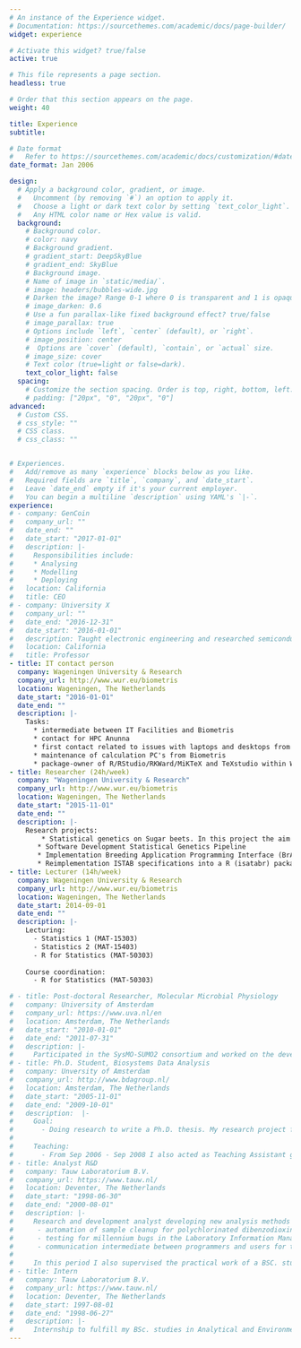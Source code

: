 ```yaml
---
# An instance of the Experience widget.
# Documentation: https://sourcethemes.com/academic/docs/page-builder/
widget: experience

# Activate this widget? true/false
active: true

# This file represents a page section.
headless: true

# Order that this section appears on the page.
weight: 40

title: Experience
subtitle:

# Date format
#   Refer to https://sourcethemes.com/academic/docs/customization/#date-format
date_format: Jan 2006

design:
  # Apply a background color, gradient, or image.
  #   Uncomment (by removing `#`) an option to apply it.
  #   Choose a light or dark text color by setting `text_color_light`.
  #   Any HTML color name or Hex value is valid.
  background:
    # Background color.
    # color: navy
    # Background gradient.
    # gradient_start: DeepSkyBlue
    # gradient_end: SkyBlue
    # Background image.
    # Name of image in `static/media/`.
    # image: headers/bubbles-wide.jpg
    # Darken the image? Range 0-1 where 0 is transparent and 1 is opaque.
    # image_darken: 0.6
    # Use a fun parallax-like fixed background effect? true/false
    # image_parallax: true
    # Options include `left`, `center` (default), or `right`.
    # image_position: center
    #  Options are `cover` (default), `contain`, or `actual` size.
    # image_size: cover
    # Text color (true=light or false=dark).
    text_color_light: false
  spacing:
    # Customize the section spacing. Order is top, right, bottom, left.
    # padding: ["20px", "0", "20px", "0"]
advanced:
  # Custom CSS. 
  # css_style: ""
  # CSS class.
  # css_class: ""


# Experiences.
#   Add/remove as many `experience` blocks below as you like.
#   Required fields are `title`, `company`, and `date_start`.
#   Leave `date_end` empty if it's your current employer.
#   You can begin a multiline `description` using YAML's `|-`.
experience:
# - company: GenCoin
#   company_url: ""
#   date_end: ""
#   date_start: "2017-01-01"
#   description: |-
#     Responsibilities include:
#     * Analysing
#     * Modelling
#     * Deploying
#   location: California
#   title: CEO
# - company: University X
#   company_url: ""
#   date_end: "2016-12-31"
#   date_start: "2016-01-01"
#   description: Taught electronic engineering and researched semiconductor physics.
#   location: California
#   title: Professor
- title: IT contact person
  company: Wageningen University & Research
  company_url: http://www.wur.eu/biometris
  location: Wageningen, The Netherlands
  date_start: "2016-01-01"
  date_end: ""
  description: |-
    Tasks:
      * intermediate between IT Facilities and Biometris
      * contact for HPC Anunna
      * first contact related to issues with laptops and desktops from Biometris
      * maintenance of calculation PC's from Biometris
      * package-owner of R/RStudio/RKWard/MiKTeX and TeXstudio within WUR
- title: Researcher (24h/week)
  company: "Wageningen University & Research"
  company_url: http://www.wur.eu/biometris
  location: Wageningen, The Netherlands
  date_start: "2015-11-01"
  date_end: ""
  description: |-
    Research projects:
        * Statistical genetics on Sugar beets. In this project the aim is to optimize the field design for obtaining phenotypical data and to use this data in genomic prediction and ultimately perform genomic selection of the best performing new Sugar beet breeds.
       * Software Development Statistical Genetics Pipeline
       * Implementation Breeding Application Programming Interface (BrAPI) into a R package
       * Reimplementation ISTAB specifications into a R (isatabr) package
- title: Lecturer (14h/week)
  company: Wageningen University & Research
  company_url: http://www.wur.eu/biometris
  location: Wageningen, The Netherlands
  date_start: 2014-09-01
  date_end: ""
  description: |-
    Lecturing:
      - Statistics 1 (MAT-15303)
      - Statistics 2 (MAT-15403)
      - R for Statistics (MAT-50303)
    
    Course coordination:
      - R for Statistics (MAT-50303)

# - title: Post-doctoral Researcher, Molecular Microbial Physiology
#   company: University of Amsterdam
#   company_url: https://www.uva.nl/en
#   location: Amsterdam, The Netherlands
#   date_start: "2010-01-01"
#   date_end: "2011-07-31"
#   description: |-
#     Participated in the SysMO-SUMO2 consortium and worked on the development of a detailed kinetic model of the respiratory chain of Escherichia coli. SysMO-SUMO2 stands for System biology of MicroOrganisms, Systems Understanding of Microbial Oxygen responses 2th funding period.
# - title: Ph.D. Student, Biosystems Data Analysis
#   company: Unversity of Amsterdam
#   company_url: http://www.bdagroup.nl/
#   location: Amsterdam, The Netherlands
#   date_start: "2005-11-01"
#   date_end: "2009-10-01"
#   description:  |-
#     Goal:
#       - Doing research to write a Ph.D. thesis. My research project focussed on fusing prior knowledge into data analysis of microbial metabolomics data and was funded by the Netherlands Bioinformatics Centre (NBIC).
# 
#     Teaching:
#       - From Sep 2006 - Sep 2008 I also acted as Teaching Assistant giving lectures and teaching practical application with Microsoft Excel in basic Statistics to first year Bachelor students Chemistry, Bio-exact and Beta-Gamma.
# - title: Analyst R&D
#   company: Tauw Laboratorium B.V.
#   company_url: https://www.tauw.nl/
#   location: Deventer, The Netherlands
#   date_start: "1998-06-30"
#   date_end: "2000-08-01"
#   description: |-
#     Research and development analyst developing new analysis methods and aid the production laboratory. Participated in several research projects, e.g.:
#      - automation of sample cleanup for polychlorinated dibenzodioxins (PCDDs) determination
#      - testing for millennium bugs in the Laboratory Information Management Systems (LIMS)
#      - communication intermediate between programmers and users for the development of a new LIMS
# 
#     In this period I also supervised the practical work of a BSC. student, who continued on my BSc. graduation project.
# - title: Intern
#   company: Tauw Laboratorium B.V.
#   company_url: https://www.tauw.nl/
#   location: Deventer, The Netherlands
#   date_start: 1997-08-01
#   date_end: "1998-06-27"
#   description: |-
#     Internship to fulfill my BSc. studies in Analytical and Environmental Analytical Chemistry. During this period I worked in a research and development department of the laboratory. The goal of the department was to develop new analysis methods for and support the production laboratory in any way possible. I researched a screening method for the determination of the biochemical oxygen demand, which is a measure for biodegradable organic compounds in (waste)water. My graduation project involved miniaturization and implementation of microwave digestion of water samples for the determination of mercury.
---
```


